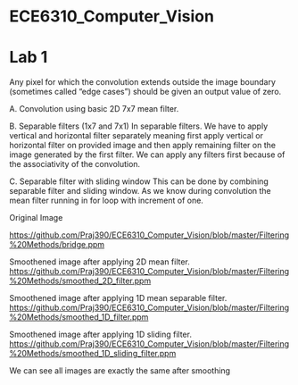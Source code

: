 # ECE6310_Computer_Vision
# Lab 1

Any pixel for which the convolution extends outside the image boundary (sometimes
called “edge cases”) should be given an output value of zero.


A. Convolution using basic 2D 7x7 mean filter.

B. Separable filters (1x7 and 7x1)
In separable filters. We have to apply vertical and horizontal filter separately meaning first apply
vertical or horizontal filter on provided image and then apply remaining filter on the image
generated by the first filter. We can apply any filters first because of the associativity of the
convolution.

C. Separable filter with sliding window
This can be done by combining separable filter and sliding window. As we know during
convolution the mean filter running in for loop with increment of one.

Original Image

https://github.com/Praj390/ECE6310_Computer_Vision/blob/master/Filtering%20Methods/bridge.ppm

Smoothened image after applying 2D mean filter.
https://github.com/Praj390/ECE6310_Computer_Vision/blob/master/Filtering%20Methods/smoothed_2D_filter.ppm

Smoothened image after applying 1D mean separable filter.
https://github.com/Praj390/ECE6310_Computer_Vision/blob/master/Filtering%20Methods/smoothed_1D_filter.ppm

Smoothened image after applying 1D sliding filter.
https://github.com/Praj390/ECE6310_Computer_Vision/blob/master/Filtering%20Methods/smoothed_1D_sliding_filter.ppm

We can see all images are exactly the same after smoothing





